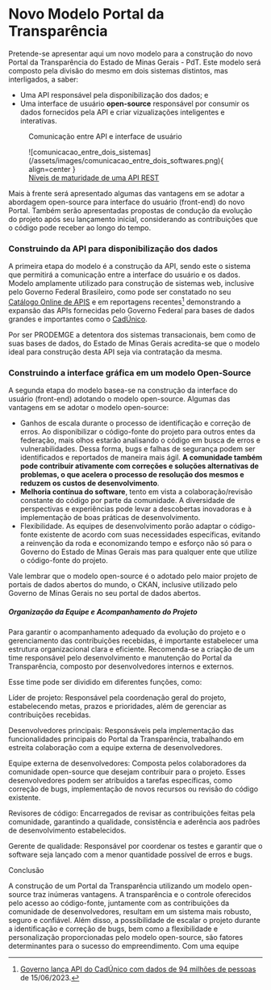 # Novo Modelo Portal da Transparência

Pretende-se apresentar aqui um novo modelo para a construção do novo Portal da Transparência do Estado de Minas Gerais - PdT.
Este modelo será composto pela divisão do mesmo em dois sistemas distintos, mas interligados, a saber:

  - Uma API responsável pela disponibilização dos dados; e
  - Uma interface de usuário **open-source** responsável por consumir os dados fornecidos pela API e criar vizualizações inteligentes e interativas.

<figure markdown>
  <p class="p-center">Comunicação entre API e interface de usuário</p>
  ![comunicacao_entre_dois_sistemas](/assets/images/comunicacao_entre_dois_softwares.png){ align=center }
  <figcaption><a href='https://www.programmers.com.br/blog/niveis-de-maturidade-de-uma-api-rest/'>Níveis de maturidade de uma API REST</a></figcaption>
</figure>

Mais à frente será apresentado algumas das vantagens em se adotar a abordagem open-source para interface do usuário (front-end) do novo Portal. Também serão apresentadas propostas de condução da evolução do projeto após seu lançamento inicial, considerando as contribuições que o código pode receber ao longo do tempo.

### Construindo da API para disponibilização dos dados

A primeira etapa do modelo é a construção da API, sendo este o sistema que permitirá a comunicação entre a interface do usuário e os dados.
Modelo amplamente utilizado para construção de sistemas web, inclusive pelo Governo Federal Brasileiro, como pode ser constatado no seu [Catálogo Online de APIS](https://www.gov.br/conecta/catalogo/apis/) e em reportagens recentes[^1] demonstrando a expansão das APIs fornecidas pelo Governo Federal para bases de dados grandes e importantes como o [CadÚnico](https://www.gov.br/conecta/catalogo/apis/cadunico-servicos).

Por ser PRODEMGE a detentora dos sistemas transacionais, bem como de suas bases de dados, do Estado de Minas Gerais acredita-se que o modelo ideal para construção desta API seja via contratação da mesma.

### Construindo a interface gráfica em um modelo Open-Source

A segunda etapa do modelo basea-se na construção da interface do usuário (front-end) adotando o modelo open-source.
Algumas das vantagens em se adotar o modelo open-source:

  - Ganhos de escala durante o processo de identificação e correção de erros.
  Ao disponibilizar o código-fonte do projeto para outros entes da federação, mais olhos estarão analisando o código em busca de erros e vulnerabilidades.
  Dessa forma, bugs e falhas de segurança podem ser identificados e reportados de maneira mais ágil.
  **A comunidade também pode contribuir ativamente com correções e soluções alternativas de problemas, o que acelera o processo de resolução dos mesmos e reduzem os custos de desenvolvimento**.
  - **Melhoria contínua do software**, tento em vista a colaboração/revisão constante do código por parte da comunidade.
  A diversidade de perspectivas e experiências pode levar a descobertas inovadoras e à implementação de boas práticas de desenvolvimento.
  - Flexibilidade.
  As equipes de desenvolvimento porão adaptar o código-fonte existente de acordo com suas necessidades específicas, evitando a reinvenção da roda e economizando tempo e esforço não só para o Governo do Estado de Minas Gerais mas para qualquer ente que utilize o código-fonte do projeto.

Vale lembrar que o modelo open-source é o adotado pelo maior projeto de portais de dados abertos do mundo, o CKAN, inclusive utilizado pelo Governo de Minas Gerais no seu portal de dados abertos.

##### Organização da Equipe e Acompanhamento do Projeto

Para garantir o acompanhamento adequado da evolução do projeto e o gerenciamento das contribuições recebidas, é importante estabelecer uma estrutura organizacional clara e eficiente. Recomenda-se a criação de um time responsável pelo desenvolvimento e manutenção do Portal da Transparência, composto por desenvolvedores internos e externos.

Esse time pode ser dividido em diferentes funções, como:

Líder de projeto: Responsável pela coordenação geral do projeto, estabelecendo metas, prazos e prioridades, além de gerenciar as contribuições recebidas.

Desenvolvedores principais: Responsáveis pela implementação das funcionalidades principais do Portal da Transparência, trabalhando em estreita colaboração com a equipe externa de desenvolvedores.

Equipe externa de desenvolvedores: Composta pelos colaboradores da comunidade open-source que desejam contribuir para o projeto. Esses desenvolvedores podem ser atribuídos a tarefas específicas, como correção de bugs, implementação de novos recursos ou revisão do código existente.

Revisores de código: Encarregados de revisar as contribuições feitas pela comunidade, garantindo a qualidade, consistência e aderência aos padrões de desenvolvimento estabelecidos.

Gerente de qualidade: Responsável por coordenar os testes e garantir que o software seja lançado com a menor quantidade possível de erros e bugs.

Conclusão

A construção de um Portal da Transparência utilizando um modelo open-source traz inúmeras vantagens. A transparência e o controle oferecidos pelo acesso ao código-fonte, juntamente com as contribuições da comunidade de desenvolvedores, resultam em um sistema mais robusto, seguro e confiável. Além disso, a possibilidade de escalar o projeto durante a identificação e correção de bugs, bem como a flexibilidade e personalização proporcionadas pelo modelo open-source, são fatores determinantes para o sucesso do empreendimento. Com uma equipe

[^1]: [Governo lança API do CadÚnico com dados de 94 milhões de pessoas](https://www.convergenciadigital.com.br/Gestao/Governo-lanca-API-do-CadUnico-com-dados-de-94-milhoes-de-pessoas-63459.html) de 15/06/2023.



